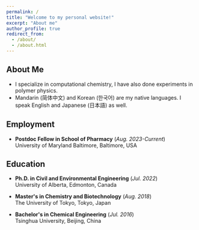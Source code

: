 ```yaml
---
permalink: /
title: "Welcome to my personal website!"
excerpt: "About me"
author_profile: true
redirect_from: 
  - /about/
  - /about.html
---
```


## About Me
- I specialize in computational chemistry, I have also done experiments in polymer physics. 
- Mandarin (简体中文) and Korean (한국어) are my native languages. I speak English and Japanese (日本語) as well.

## Employment
- **Postdoc Fellow in School of Pharmacy** (*Aug. 2023-Current*) <br />
  University of Maryland Baltimore, Baltimore, USA

## Education

- **Ph.D. in Civil and Environmental Engineering** (*Jul. 2022*) <br />
University of Alberta, Edmonton, Canada

- **Master's in Chemistry and Biotechnology**  (*Aug. 2018*) <br />
The University of Tokyo, Tokyo, Japan

- **Bachelor's in Chemical Engineering**  (*Jul. 2016*) <br />
Tsinghua University, Beijing, China



